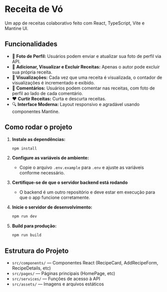 # Receita de Vó

Um app de receitas colaborativo feito com React, TypeScript, Vite e Mantine UI.

## Funcionalidades

- 📸 **Foto de Perfil:** Usuários podem enviar e atualizar sua foto de perfil via API.
- 📝 **Adicionar, Visualizar e Excluir Receitas:** Apenas o autor pode excluir sua própria receita.
- 👀 **Visualizações:** Cada vez que uma receita é visualizada, o contador de visualizações é incrementado e exibido.
- 💬 **Comentários:** Usuários podem comentar nas receitas, com foto de perfil ao lado de cada comentário.
- ❤️ **Curtir Receitas:** Curta e descurta receitas.
- 🔍 **Interface Moderna:** Layout responsivo e agradável usando componentes Mantine.

## Como rodar o projeto

1. **Instale as dependências:**

   ```bash
   npm install
   ```

2. **Configure as variáveis de ambiente:**

   - Copie o arquivo `.env.example` para `.env` e ajuste as variáveis conforme necessário.

3. **Certifique-se de que o servidor backend está rodando**

   - O backend é um outro repositório e deve estar em execução para que o app funcione corretamente.

4. **Inicie o servidor de desenvolvimento:**

   ```bash
   npm run dev
   ```

5. **Build para produção:**
   ```bash
   npm run build
   ```

## Estrutura do Projeto

- `src/components/` — Componentes React (RecipeCard, AddRecipeForm, RecipeDetails, etc)
- `src/pages/` — Páginas principais (HomePage, etc)
- `src/services/` — Funções de acesso à API
- `src/assets/` — Imagens e arquivos estáticos
